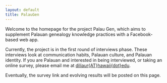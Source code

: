 ```yaml
---
layout: default
title: PalauGen
---
```


Welcome to the homepage for the project Palau Gen, which aims to supplement Palauan genealogy knowledge practices with a Facebook-based web app.

Currently, the project is in the first round of interviews phase. These interviews look at communication habits, Palauan culture, and Palauan identity. If you are Palauan and interested in being interviewed, or taking an online survey, please email me at [diliaur{AT}hawaii{dot}edu](mailto:diliaur@hawaii.edu).

Eventually, the survey link and evolving results will be posted on this page.